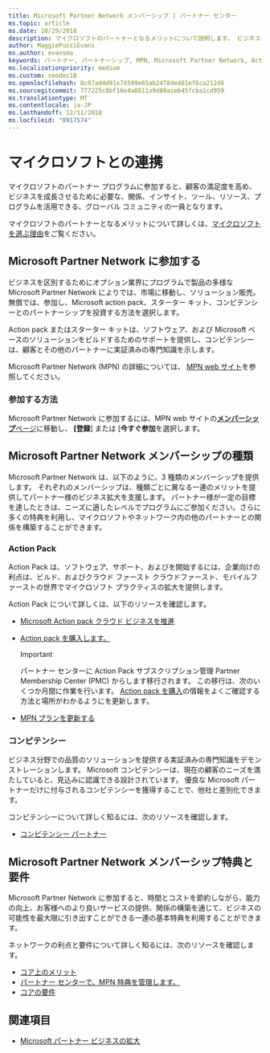 ```yaml
---
title: Microsoft Partner Network メンバーシップ | パートナー センター
ms.topic: article
ms.date: 10/29/2018
description: マイクロソフトのパートナーとなるメリットについて説明します。 ビジネスを区別するためにオプション業界にプログラムで製品の多様な Microsoft Partner Network によりでは、市場に移動し、ソリューション販売。
author: MaggiePucciEvans
ms.author: evansma
keywords: パートナー, パートナーシップ, MPN, Microsoft Partner Network, Action Pack, MAPS, Action Pack のサブスクリプション, 特典, MPN 特典, メンバーシップ, Silver コンピテンシー, Gold コンピテンシー
ms.localizationpriority: medium
ms.custom: seodec18
ms.openlocfilehash: 8c07ad4d91e74599e65ab2478de481ef6ca212d6
ms.sourcegitcommit: 777225c8bf16e4a8811a9d88aceb45fcba1cd959
ms.translationtype: MT
ms.contentlocale: ja-JP
ms.lasthandoff: 12/11/2018
ms.locfileid: "8917574"
---
```

# <a name="partner-with-microsoft"></a>マイクロソフトとの連携

マイクロソフトのパートナー プログラムに参加すると、顧客の満足度を高め、ビジネスを成長させるために必要な、関係、インサイト、ツール、リソース、プログラムを活用できる、グローバル コミュニティの一員となります。

マイクロソフトのパートナーとなるメリットについて詳しくは、[マイクロソフトを選ぶ理由](https://partner.microsoft.com/business-opportunities/why-microsoft)をご覧ください。 

## <a name="join-the-microsoft-partner-network"></a>Microsoft Partner Network に参加する

<!-- 12/5/18 The content below was copied and pasted directly from the Membership page of the MPN site (https://partner.microsoft.com/en-us/membership)-->

ビジネスを区別するためにオプション業界にプログラムで製品の多様な Microsoft Partner Network によりでは、市場に移動し、ソリューション販売。 無償では、参加し、Microsoft action pack、スターター キット、コンピテンシーとのパートナーシップを投資する方法を選択します。

Action pack またはスターター キットは、ソフトウェア、および Microsoft ベースのソリューションをビルドするためのサポートを提供し、コンピテンシーは、顧客とその他のパートナーに実証済みの専門知識を示します。

Microsoft Partner Network (MPN) の詳細については、 [MPN web サイト](https://partner.microsoft.com/commercial)を参照してください。

### <a name="how-to-join"></a>参加する方法

Microsoft Partner Network に参加するには、MPN web サイトの[**メンバーシップ**ページ](https://partner.microsoft.com/membership)に移動し、 **[登録**] または [**今すぐ参加**を選択します。

## <a name="microsoft-partner-network-membership-types"></a>Microsoft Partner Network メンバーシップの種類

<!-- 12/5/18 The content below was copied and pasted directly from the Membership pages of the MPN site (https://partner.microsoft.com/en-us/membership)-->

Microsoft Partner Network は、以下のように、3 種類のメンバーシップを提供します。 それぞれのメンバーシップは、種類ごとに異なる一連のメリットを提供してパートナー様のビジネス拡大を支援します。 パートナー様が一定の目標を達したときは、ニーズに適したレベルでプログラムにご参加ください。さらに多くの特典を利用し、マイクロソフトやネットワーク内の他のパートナーとの関係を構築することができます。

### <a name="action-pack"></a>Action Pack

Action Pack は、ソフトウェア、サポート、およびを開始するには、企業向けの利点は、ビルド、およびクラウド ファースト クラウドファースト、モバイルファーストの世界でマイクロソフト プラクティスの拡大を提供します。 

Action Pack について詳しくは、以下のリソースを確認します。

- [Microsoft Action pack クラウド ビジネスを推進](https://partner.microsoft.com/membership/action-pack)
- [Action pack を購入します。](mpn-get-action-pack.md)
  
    >[!IMPORTANT]
    >パートナー センターに Action Pack サブスクリプション管理 Partner Membership Center (PMC) からします移行されます。 この移行は、次のいくつか月間に作業を行います。 [Action pack を購入](mpn-get-action-pack.md)の情報をよくご確認する方法と場所がわかるようにを更新します。  

- [MPN プランを更新する](renew-mpn-offers.md)

### <a name="competencies"></a>コンピテンシー

ビジネス分野での品質のソリューションを提供する実証済みの専門知識をデモンストレーションします。 Microsoft コンピテンシーは、現在の顧客のニーズを満たしていると、見込みに認識できる設計されています。 優良な Microsoft パートナーだけに付与されるコンピテンシーを獲得することで、他社と差別化できます。

コンピテンシーについて詳しく知るには、次のリソースを確認します。

- [コンピテンシー パートナー](https://partner.microsoft.com/membership/competencies)

## <a name="microsoft-partner-network-benefits-and-requirements"></a>Microsoft Partner Network メンバーシップ特典と要件

Microsoft Partner Network に参加すると、時間とコストを節約しながら、能力の向上、お客様へのより良いサービスの提供、関係の構築を通じて、ビジネスの可能性を最大限に引き出すことができる一連の基本特典を利用することができます。

ネットワークの利点と要件について詳しく知るには、次のリソースを確認します。

- [コア上のメリット](https://partner.microsoft.com/en-us/membership/core-benefits#simple-tab-content-1)
- [パートナー センターで、MPN 特典を管理します。](manage-your-partner-network-benefits.md)
- [コアの要件](https://partner.microsoft.com/en-us/membership/core-benefits#simple-tab-content-2)

## <a name="see-also"></a>関連項目
- [Microsoft パートナー ビジネスの拡大](grow-your-business.md)
